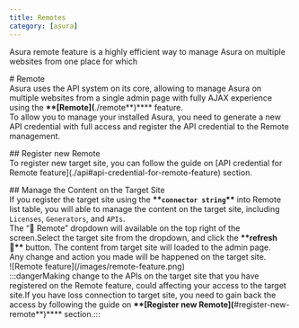 ```yaml
---
title: Remotes
category: [asura]
---
```


Asura remote feature is a highly efficient way to manage Asura on multiple websites from one place for which

\# Remote  
Asura uses the API system on its core, allowing to manage Asura on multiple websites from a single admin page with fully AJAX experience using the **\*\*\[Remote\](**./remote**)\*\*** feature.  
To allow you to manage your installed Asura, you need to generate a new API credential with full access and register the API credential to the Remote management.

\## Register new Remote  
To register new target site, you can follow the guide on \[API credential for Remote feature\](./api#api-credential-for-remote-feature) section.

\## Manage the Content on the Target Site  
If you register the target site using the **\*\*`connector string`\*\*** into Remote list table, you will able to manage the content on the target site, including `Licenses`, `Generators`, and `APIs`.  
The “📌 Remote” dropdown will available on the top right of the screen.Select the target site from the dropdown, and click the **\*\*refresh 🔄️\*\*** button. The content from target site will loaded to the admin page.  
Any change and action you made will be happened on the target site.  
!\[Remote feature\](/images/remote-feature.png)  
:::dangerMaking change to the APIs on the target site that you have registered on the Remote feature, could affecting your access to the target site.If you have loss connection to target site, you need to gain back the access by following the guide on **\*\*\[Register new Remote\](**\#register-new-remote**)\*\*** section.:::